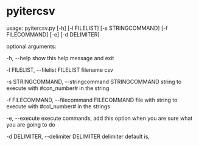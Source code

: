 # pyitercsv

usage: pyitercsv.py [-h] [-l FILELIST] [-s STRINGCOMMAND] [-f FILECOMMAND] [-e] [-d DELIMITER]

optional arguments:

  -h, --help show this help message and exit
  
  -l FILELIST, --filelist FILELIST filename csv
                        
  -s STRINGCOMMAND, --stringcommand STRINGCOMMAND string to execute with #con_number# in the string
                        
  -f FILECOMMAND, --filecommand FILECOMMAND file with string to execute with #col_number# in the strings
                        
  -e, --execute execute commands, add this option when you are sure what you are going to do
  
  -d DELIMITER, --delimiter DELIMITER delimiter default is,
